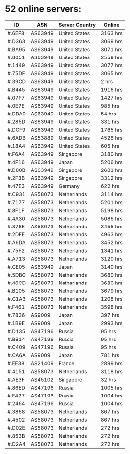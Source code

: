 # 52 online servers:

| ID | ASN | Server Country | Online |
| ------ | ------ | ------ | ------ |
| #.6EF8 | AS63949 | United States | 3163 hrs |
| #.D363 | AS63949 | United States | 3069 hrs |
| #.BA95 | AS63949 | United States | 3071 hrs |
| #.8051 | AS63949 | United States | 2559 hrs |
| #.1449 | AS63949 | United States | 3077 hrs |
| #.75DF | AS63949 | United States | 3065 hrs |
| #.39CD | AS63949 | United States | 2 hrs |
| #.B445 | AS63949 | United States | 1916 hrs |
| #.07F7 | AS63949 | United States | 1427 hrs |
| #.0E7E | AS63949 | United States | 985 hrs |
| #.DDA9 | AS63949 | United States | 54 hrs |
| #.285D | AS63949 | United States | 331 hrs |
| #.DCF9 | AS63949 | United States | 1765 hrs |
| #.6ADB | AS53889 | United States | 4526 hrs |
| #.18A4 | AS63949 | United States | 605 hrs |
| #.F6A4 | AS63949 | Singapore | 3180 hrs |
| #.4F16 | AS63949 | Japan | 5206 hrs |
| #.D80B | AS63949 | Singapore | 2681 hrs |
| #.2F3B | AS63949 | Singapore | 3312 hrs |
| #.47E3 | AS63949 | Germany | 622 hrs |
| #.C931 | AS58073 | Netherlands | 3114 hrs |
| #.7177 | AS58073 | Netherlands | 5201 hrs |
| #.8F1F | AS58073 | Netherlands | 5198 hrs |
| #.4A30 | AS58073 | Netherlands | 5086 hrs |
| #.876E | AS58073 | Netherlands | 3455 hrs |
| #.2DFE | AS58073 | Netherlands | 4963 hrs |
| #.A6DA | AS58073 | Netherlands | 3452 hrs |
| #.75F2 | AS58073 | Netherlands | 1341 hrs |
| #.A713 | AS58073 | Netherlands | 3120 hrs |
| #.CE05 | AS63949 | Japan | 3140 hrs |
| #.5DBC | AS58073 | Netherlands | 3680 hrs |
| #.46CD | AS58073 | Netherlands | 3680 hrs |
| #.B105 | AS58073 | Netherlands | 3679 hrs |
| #.C1A3 | AS58073 | Netherlands | 1208 hrs |
| #.F461 | AS58073 | Netherlands | 3598 hrs |
| #.7836 | AS9009 | Japan | 397 hrs |
| #.1B9E | AS9009 | Japan | 2993 hrs |
| #.D135 | AS47196 | Russia | 95 hrs |
| #.BB14 | AS47196 | Russia | 95 hrs |
| #.C409 | AS47196 | Russia | 95 hrs |
| #.CA6A | AS9009 | Japan | 781 hrs |
| #.EE38 | AS21409 | France | 2899 hrs |
| #.4151 | AS58073 | Netherlands | 3118 hrs |
| #.AE3F | AS45102 | Singapore | 32 hrs |
| #.86ED | AS47196 | Russia | 1005 hrs |
| #.E427 | AS47196 | Russia | 1004 hrs |
| #.2464 | AS47196 | Russia | 1004 hrs |
| #.3868 | AS58073 | Netherlands | 867 hrs |
| #.4502 | AS58073 | Netherlands | 867 hrs |
| #.D02E | AS58073 | Netherlands | 272 hrs |
| #.853B | AS58073 | Netherlands | 272 hrs |
| #.D2A4 | AS58073 | Netherlands | 272 hrs |

